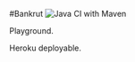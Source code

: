 #Bankrut ![Java CI with Maven](https://github.com/dogrizz/bankrut/workflows/Java%20CI%20with%20Maven/badge.svg)

Playground.

Heroku deployable.

